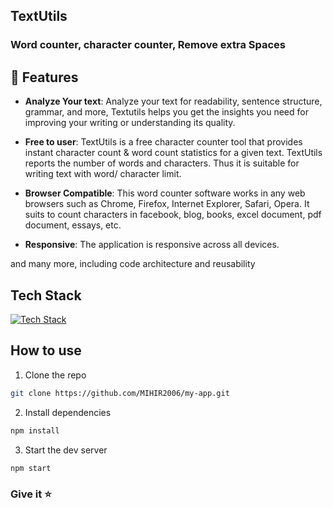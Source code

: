 ## TextUtils 
### Word counter, character counter, Remove extra Spaces


## <a name="features">🔋 Features</a>

* **Analyze Your text**: Analyze your text for readability, sentence structure, grammar, and more, Textutils helps you get the insights you need for improving your writing or understanding its quality.

* **Free to user**: TextUtils is a free character counter tool that provides instant character count & word count statistics for a given text. TextUtils reports the number of words and characters. Thus it is suitable for writing text with word/ character limit.

* **Browser Compatible**: This word counter software works in any web browsers such as Chrome, Firefox, Internet Explorer, Safari, Opera. It suits to count characters in facebook, blog, books, excel document, pdf document, essays, etc.

* **Responsive**: The application is responsive across all devices.

and many more, including code architecture and reusability 

## Tech Stack

[![Tech Stack](https://skillicons.dev/icons?i=react,express,mysql)](https://skillicons.dev)


## How to use


1. Clone the repo
``` bash
git clone https://github.com/MIHIR2006/my-app.git
```

2. Install dependencies
``` bash
npm install
```

3. Start the dev server
``` bash
npm start
```

### Give it ⭐
